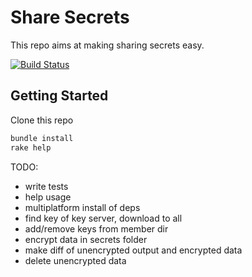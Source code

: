 # Share Secrets

This repo aims at making sharing secrets easy.

[![Build Status](https://travis-ci.org/mathieujobin/share_secrets.svg?branch=master)](https://travis-ci.org/mathieujobin/share_secrets)

## Getting Started

Clone this repo
```bash
bundle install
rake help
```

TODO:

* write tests
* help usage
* multiplatform install of deps
* find key of key server, download to all
* add/remove keys from member dir
* encrypt data in secrets folder
* make diff of unencrypted output and encrypted data
* delete unencrypted data

